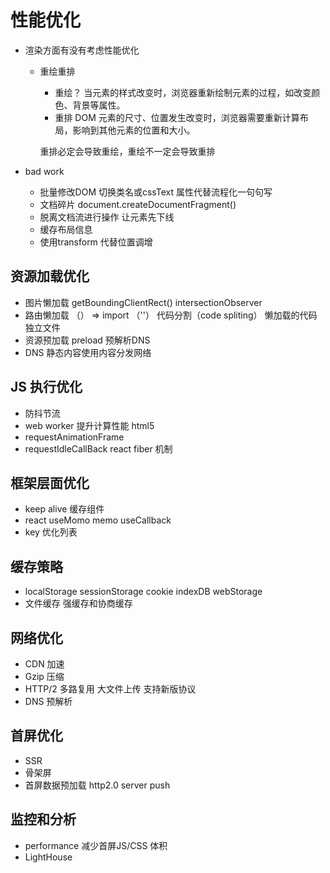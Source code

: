 # 性能优化

- 渲染方面有没有考虑性能优化
  - 重绘重排
    - 重绘？
      当元素的样式改变时，浏览器重新绘制元素的过程，如改变颜色、背景等属性。
    - 重排
    DOM 元素的尺寸、位置发生改变时，浏览器需要重新计算布局，影响到其他元素的位置和大小。

    重排必定会导致重绘，重绘不一定会导致重排

- bad work 
  - 批量修改DOM
    切换类名或cssText 属性代替流程化一句句写
  - 文档碎片
    document.createDocumentFragment()
  - 脱离文档流进行操作
    让元素先下线
  - 缓存布局信息
  - 使用transform 代替位置调增

## 资源加载优化
  - 图片懒加载
    getBoundingClientRect()
    intersectionObserver
  - 路由懒加载
    （） => import （''）
    代码分割（code spliting） 懒加载的代码独立文件
  - 资源预加载 preload
    预解析DNS
    <link ref="prefetch" href="next-page.js"/>
  - DNS 静态内容使用内容分发网络

## JS 执行优化
  - 防抖节流
  - web worker 提升计算性能 html5
  - requestAnimationFrame
  - requestIdleCallBack react fiber 机制

## 框架层面优化
  - keep alive 缓存组件
  - react useMomo memo useCallback
  - key 优化列表

## 缓存策略
  - localStorage sessionStorage cookie indexDB webStorage
  - 文件缓存 强缓存和协商缓存

## 网络优化
  - CDN 加速
  - Gzip 压缩
  - HTTP/2 多路复用 大文件上传 支持新版协议
  - DNS 预解析

## 首屏优化
  - SSR 
  - 骨架屏
  - 首屏数据预加载 http2.0 server push

## 监控和分析
  - performance
    减少首屏JS/CSS 体积
  - LightHouse